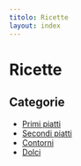 ```yaml
---
titolo: Ricette
layout: index
---
```

# Ricette

## Categorie

- [Primi piatti](primi)
- [Secondi piatti](secondi)
- [Contorni](contorni)
- [Dolci](dolci)